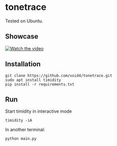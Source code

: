 # tonetrace

Tested on Ubuntu.

## Showcase

[![Watch the video](https://img.youtube.com/vi/KZMMkvmCJZA/maxresdefault.jpg)](https://youtu.be/KZMMkvmCJZA)

## Installation
```
git clone https://github.com/void4/tonetrace.git
sudo apt install timidity
pip install -r requirements.txt
```

## Run
Start timidity in interactive mode
```
timidity -iA
```

In another terminal:
```
python main.py
```
